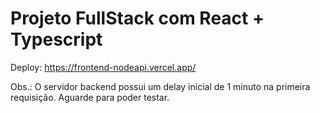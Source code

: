 # Projeto FullStack com React + Typescript

Deploy:
https://frontend-nodeapi.vercel.app/

Obs.: O servidor backend possui um delay inicial de 1 minuto na primeira requisição. Aguarde para poder testar.
